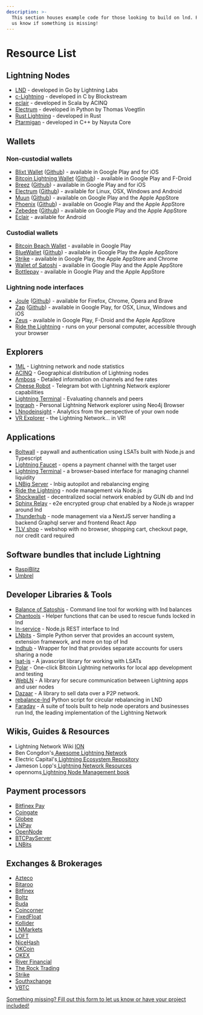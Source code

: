 ```yaml
---
description: >-
  This section houses example code for those looking to build on lnd. Please let
  us know if something is missing!
---
```


# Resource List

## Lightning Nodes <a id="docs-internal-guid-7210ac49-7fff-7899-6ea7-d8acfa68cd8e"></a>

* [LND](https://github.com/lightningnetwork/lnd) - developed in Go by Lightning Labs
* [c-Lightning](https://github.com/ElementsProject/lightning) - developed in C by Blockstream
* [eclair](https://github.com/ACINQ/eclair) - developed in Scala by ACINQ
* [Electrum](https://electrum.org/) - developed in Python by Thomas Voegtlin
* [Rust Lightning](https://github.com/rust-bitcoin/rust-lightning) - developed in Rust
* [Ptarmigan](https://nayuta.co/) - developed in C++ by Nayuta Core

## Wallets <a id="docs-internal-guid-007ec570-7fff-eb9a-7822-aff5a5e77f17"></a>

### Non-custodial wallets

* [Blixt Wallet](https://blixtwallet.github.io/) \([Github](https://github.com/hsjoberg/blixt-wallet)\) - available in Google Play and for iOS
* [Bitcoin Lightning Wallet](https://lightning-wallet.com/) \([Github](https://github.com/btcontract/lnwallet)\) - available in Google Play and F-Droid
* [Breez](https://breez.technology/) \([Github](https://github.com/breez/breezmobile)\) - available in Google Play and for iOS
* [Electrum](https://electrum.org/) \([Github](https://github.com/spesmilo/electrum)\) - available for Linux, OSX, Windows and Android
* [Muun](https://muun.com/) \([Github](https://github.com/muun)\) - available on Google Play and the Apple AppStore
* [Phoenix](https://phoenix.acinq.co/) \([Github](https://github.com/ACINQ/phoenix)\) - available on Google Play and the Apple AppStore
* [Zebedee](https://zebedee.io/) \([Github](https://github.com/zebedeeio)\) - available on Google Play and the Apple AppStore 
* [Eclair](https://github.com/ACINQ/eclair-mobile) - available for Android

### Custodial wallets

* [Bitcoin Beach Wallet](https://www.bitcoinbeach.com/) - available in Google Play
* [BlueWallet](https://github.com/BlueWallet/BlueWallet) \([Github](https://github.com/BlueWallet/BlueWallet)\) - available in Google Play the Apple AppStore
* [Strike](https://strike.me/) - available in Google Play, the Apple AppStore and Chrome
* [Wallet of Satoshi](https://walletofsatoshi.com/) - available in Google Play and the Apple AppStore
* [Bottlepay](https://bottlepay.com/) - available in Google Play and the Apple AppStore

### Lightning node interfaces

* [Joule](https://lightningjoule.com/) \([Github](https://github.com/joule-labs/joule-extension)\) - available for Firefox, Chrome, Opera and Brave
* [Zap](https://zaphq.io/) \([Github](https://github.com/LN-Zap)\) - available in Google Play, for OSX, Linux, Windows and iOS
* [Zeus](https://github.com/ZeusLN/zeus) - available in Google Play, F-Droid and the Apple AppStore
* [Ride the Lightning](https://github.com/Ride-The-Lightning/RTL) - runs on your personal computer, accessible through your browser

## Explorers <a id="docs-internal-guid-c8a6648f-7fff-39eb-c8cc-47fadeadad71"></a>

* [1ML](https://1ml.com/) - Lightning network and node statistics
* [ACINQ](https://explorer.acinq.co/) - Geographical distribution of Lightning nodes
* [Amboss](https://amboss.space/) - Detailed information on channels and fee rates
* [Cheese Robot](https://t.me/cheeserobot) - Telegram bot with Lightning Network explorer capabilities
* [Lightning Terminal](https://terminal.lightning.engineering/) - Evaluating channels and peers
* [lngraph](https://github.com/xsb/lngraph) - Personal Lightning Network explorer using Neo4j Browser
* [LNnodeinsight](https://lnnodeinsight.com/) - Analytics from the perspective of your own node
* [VR Explorer](https://bl.ocks.org/tyzbit/d1c83732d2767bb955125d41f5921888) - the Lightning Network... in VR!

## Applications

* [Boltwall](https://github.com/Tierion/boltwall) - paywall and authentication using LSATs built with Node.js and Typescript
* [Lightning Faucet](https://github.com/lightninglabs/lightning-faucet) - opens a payment channel with the target user
* [Lightning Terminal](https://terminal.lightning.engineering/#/) - a browser-based interface for managing channel liquidity
* [LNBig Server](https://github.com/LNBIG-COM/lnbig-server) - lnbig autopilot and rebalancing engin[e](https://github.com/apotdevin/thunderhub)
* [Ride the Lightning](https://github.com/Ride-The-Lightning/RTL) - node management via Node.js
* [Shockwallet](https://github.com/shocknet/wallet) - decentralized social network enabled by GUN db and lnd
* [Sphinx Relay](https://github.com/stakwork/sphinx-relay) - e2e encrypted group chat enabled by a Node.js wrapper around lnd
* [Thunderhub](https://github.com/apotdevin/thunderhub) - node management via a NextJS server handling a backend Graphql server and frontend React App
* [TLV shop](https://github.com/joostjager/tlvshop.com) - webshop with no browser, shopping cart, checkout page, nor credit card required

## Software bundles that include Lightning <a id="docs-internal-guid-083d9f26-7fff-e1ef-2503-fa578ae0e176"></a>

* [RaspiBlitz](https://raspiblitz.org/)
* [Umbrel](https://getumbrel.com/)

## Developer Libraries & Tools

* [Balance of Satoshis](https://github.com/alexbosworth/balanceofsatoshis) - Command line tool for working with lnd balances
* [Chantools](https://github.com/guggero/chantools) - Helper functions that can be used to rescue funds locked in lnd
* [ln-service](https://github.com/alexbosworth/ln-service) - Node.js REST interface to lnd
* [LNbits](https://github.com/lnbits/lnbits) - Simple Python server that provides an account system, extension framework, and more on top of lnd
* [lndhub](https://github.com/BlueWallet/LndHub) - Wrapper for lnd that provides separate accounts for users sharing a node
* [lsat-js](https://github.com/Tierion/lsat-js) - A javascript library for working with LSATs
* [Polar](https://github.com/jamaljsr/polar) - One-click Bitcoin Lightning networks for local app development and testing
* [WebLN](https://webln.dev/#/) - A library for secure communication between Lightning apps and user nodes
* [Dazaar](https://dazaar.com/) - A library to sell data over a P2P network.
* [rebalance-lnd](https://github.com/C-Otto/rebalance-lnd) Python script for circular rebalancing in LND
* [Faraday](https://github.com/lightninglabs/faraday) - A suite of tools built to help node operators and businesses run lnd, the leading implementation of the Lightning Network

## Wikis, Guides & Resources <a id="docs-internal-guid-8bae6cd2-7fff-ce99-f185-1c89fff98fef"></a>

* Lightning Network Wiki [ION](https://wiki.ion.radar.tech/)
* Ben Congdon's[ Awesome Lightning Network](https://github.com/bcongdon/awesome-lightning-network)
* Electric Capital's[ Lightning Ecosystem Repository](https://github.com/electric-capital/crypto-ecosystems/blob/master/data/ecosystems/l/lightning.toml)
* Jameson Lopp's[ Lightning Network Resources](https://www.lopp.net/lightning-information.html)
* opennoms[ Lightning Node Management book](https://openoms.gitbook.io/lightning-node-management/)

## Payment processors <a id="docs-internal-guid-07197fd0-7fff-b137-101f-0144b1ab593c"></a>

* [Bitfinex Pay](https://pay.bitfinex.com/)
* [Coingate](https://coingate.com/)
* [Globee](https://globee.com/)
* [LNPay](https://lnpay.co/)
* [OpenNode](https://www.opennode.com/)
* [BTCPayServer](https://docs.btcpayserver.org/)
* [LNBits](https://lnbits.org/)

## Exchanges & Brokerages <a id="docs-internal-guid-61dc5aac-7fff-f33d-b971-9056f5f24364"></a>

* [Azteco](https://azte.co/)
* [Bitaroo](https://www.bitaroo.com.au/)
* [Bitfinex](https://www.bitfinex.com/)
* [Boltz](https://boltz.exchange)
* [Buda](https://www.buda.com/)
* [Coincorner](https://www.coincorner.com/)
* [FixedFloat](https://fixedfloat.com)
* [Kollider](https://kollider.xyz/)
* [LNMarkets](https://lnmarkets.com/)
* [LOFT](https://loft.trade/)
* [NiceHash](https://www.nicehash.com/)
* [OKCoin](https://www.okcoin.com/)
* [OKEX](https://www.okex.com)
* [River Financial](https://river.com/)
* [The Rock Trading](https://www.therocktrading.com)
* [Strike](https://strike.me/)
* [Southxchange](https://main.southxchange.com/)
* [VBTC](https://vbtc.exchange/)

[Something missing? Fill out this form to let us know or have your project included!](https://docs.google.com/forms/d/e/1FAIpQLSdT6kP3oUzd6xWytkDcflU9byHcp8nP9IyYntm_6wa9Cw6qqg/viewform)


